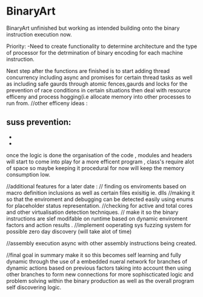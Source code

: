 # BinaryArt
BinaryArt unfinished but working as intended building onto the binary instruction execution now.

Priority:
-Need to create functionality to determine architecture and the type of processor for the detrmination of binary encoding for each machine instruction.





Next step after the functions are finished is to start adding thread concurrency including async and promises for certain thread tasks as 
well as including safe gaurds through atomic fences,gaurds and locks
for the prevention of race conditions in certain situations then deal with resource efficeny and process hogging(i.e allocate memory into other processes to run from.
//other efficeny ideas :


suss prevention:
-
-
-

once the logic is done the organisation of the code , modules and headers will start to come into play for a more efficent program , class's require alot of space so maybe keeping it procedural for now will keep the memory consumption low.

//additional features for a later date :
// finding os enviroments based on macro definition inclusions as well as certain files exisitig ie. dlls
//making it so that the enviroment and debugging can be detected easily using enums for placeholder status representation.
//checking for active and total cores and other virtualisation detection techniques.
// make it so the binary instructions are slef modifable on runtime based on dynamic enviroment factors and action results .
//implement ooperating sys fuzzing system for possible zero day discovery (will take alot of time)

//assembly execution async with other assembly instructions being created.

//final goal in summary make it so this becomes self learning and fully dynamic through the use of a embedded nueral network for branches of dynamic actions based on previous factors taking into account then using other branches to form new connections for more sophiscticated logic and problem solving within the binary production as well as the overall program self discovering logic.

